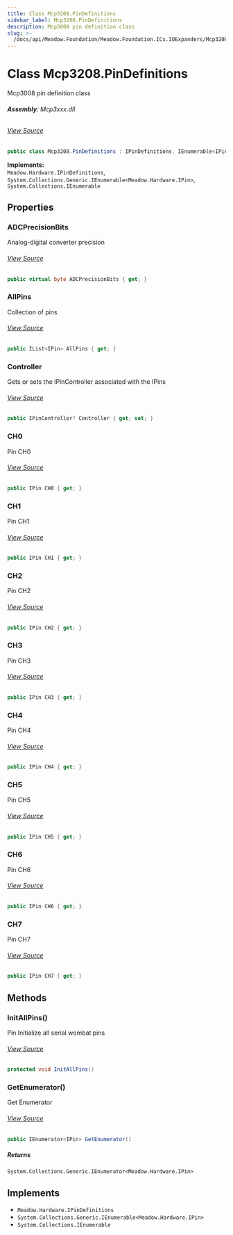 ```yaml
---
title: Class Mcp3208.PinDefinitions
sidebar_label: Mcp3208.PinDefinitions
description: Mcp3008 pin definition class
slug: >-
  /docs/api/Meadow.Foundation/Meadow.Foundation.ICs.IOExpanders/Mcp3208.PinDefinitions
---
```

# Class Mcp3208.PinDefinitions
Mcp3008 pin definition class

###### **Assembly**: Mcp3xxx.dll
###### [View Source](https://github.com/WildernessLabs/Meadow.Foundation.git/blob/develop/Source/Meadow.Foundation.Peripherals/ICs.ADCs.Mcp3xxx/Driver/Drivers/Extras/Mcp3208.PinDefinitions.cs#L12)
```csharp title="Declaration"
public class Mcp3208.PinDefinitions : IPinDefinitions, IEnumerable<IPin>, IEnumerable
```
**Implements:**  
`Meadow.Hardware.IPinDefinitions`, `System.Collections.Generic.IEnumerable<Meadow.Hardware.IPin>`, `System.Collections.IEnumerable`

## Properties
### ADCPrecisionBits
Analog-digital converter precision
###### [View Source](https://github.com/WildernessLabs/Meadow.Foundation.git/blob/develop/Source/Meadow.Foundation.Peripherals/ICs.ADCs.Mcp3xxx/Driver/Drivers/Extras/Mcp3208.PinDefinitions.cs#L17)
```csharp title="Declaration"
public virtual byte ADCPrecisionBits { get; }
```
### AllPins
Collection of pins
###### [View Source](https://github.com/WildernessLabs/Meadow.Foundation.git/blob/develop/Source/Meadow.Foundation.Peripherals/ICs.ADCs.Mcp3xxx/Driver/Drivers/Extras/Mcp3208.PinDefinitions.cs#L22)
```csharp title="Declaration"
public IList<IPin> AllPins { get; }
```
### Controller
Gets or sets the IPinController associated with the IPins
###### [View Source](https://github.com/WildernessLabs/Meadow.Foundation.git/blob/develop/Source/Meadow.Foundation.Peripherals/ICs.ADCs.Mcp3xxx/Driver/Drivers/Extras/Mcp3208.PinDefinitions.cs#L25)
```csharp title="Declaration"
public IPinController? Controller { get; set; }
```
### CH0
Pin CH0
###### [View Source](https://github.com/WildernessLabs/Meadow.Foundation.git/blob/develop/Source/Meadow.Foundation.Peripherals/ICs.ADCs.Mcp3xxx/Driver/Drivers/Extras/Mcp3208.PinDefinitions.cs#L39)
```csharp title="Declaration"
public IPin CH0 { get; }
```
### CH1
Pin CH1
###### [View Source](https://github.com/WildernessLabs/Meadow.Foundation.git/blob/develop/Source/Meadow.Foundation.Peripherals/ICs.ADCs.Mcp3xxx/Driver/Drivers/Extras/Mcp3208.PinDefinitions.cs#L51)
```csharp title="Declaration"
public IPin CH1 { get; }
```
### CH2
Pin CH2
###### [View Source](https://github.com/WildernessLabs/Meadow.Foundation.git/blob/develop/Source/Meadow.Foundation.Peripherals/ICs.ADCs.Mcp3xxx/Driver/Drivers/Extras/Mcp3208.PinDefinitions.cs#L63)
```csharp title="Declaration"
public IPin CH2 { get; }
```
### CH3
Pin CH3
###### [View Source](https://github.com/WildernessLabs/Meadow.Foundation.git/blob/develop/Source/Meadow.Foundation.Peripherals/ICs.ADCs.Mcp3xxx/Driver/Drivers/Extras/Mcp3208.PinDefinitions.cs#L75)
```csharp title="Declaration"
public IPin CH3 { get; }
```
### CH4
Pin CH4
###### [View Source](https://github.com/WildernessLabs/Meadow.Foundation.git/blob/develop/Source/Meadow.Foundation.Peripherals/ICs.ADCs.Mcp3xxx/Driver/Drivers/Extras/Mcp3208.PinDefinitions.cs#L87)
```csharp title="Declaration"
public IPin CH4 { get; }
```
### CH5
Pin CH5
###### [View Source](https://github.com/WildernessLabs/Meadow.Foundation.git/blob/develop/Source/Meadow.Foundation.Peripherals/ICs.ADCs.Mcp3xxx/Driver/Drivers/Extras/Mcp3208.PinDefinitions.cs#L99)
```csharp title="Declaration"
public IPin CH5 { get; }
```
### CH6
Pin CH6
###### [View Source](https://github.com/WildernessLabs/Meadow.Foundation.git/blob/develop/Source/Meadow.Foundation.Peripherals/ICs.ADCs.Mcp3xxx/Driver/Drivers/Extras/Mcp3208.PinDefinitions.cs#L111)
```csharp title="Declaration"
public IPin CH6 { get; }
```
### CH7
Pin CH7
###### [View Source](https://github.com/WildernessLabs/Meadow.Foundation.git/blob/develop/Source/Meadow.Foundation.Peripherals/ICs.ADCs.Mcp3xxx/Driver/Drivers/Extras/Mcp3208.PinDefinitions.cs#L123)
```csharp title="Declaration"
public IPin CH7 { get; }
```
## Methods
### InitAllPins()
Pin Initialize all serial wombat pins
###### [View Source](https://github.com/WildernessLabs/Meadow.Foundation.git/blob/develop/Source/Meadow.Foundation.Peripherals/ICs.ADCs.Mcp3xxx/Driver/Drivers/Extras/Mcp3208.PinDefinitions.cs#L135)
```csharp title="Declaration"
protected void InitAllPins()
```
### GetEnumerator()
Get Enumerator
###### [View Source](https://github.com/WildernessLabs/Meadow.Foundation.git/blob/develop/Source/Meadow.Foundation.Peripherals/ICs.ADCs.Mcp3xxx/Driver/Drivers/Extras/Mcp3208.PinDefinitions.cs#L151)
```csharp title="Declaration"
public IEnumerator<IPin> GetEnumerator()
```

##### Returns

`System.Collections.Generic.IEnumerator<Meadow.Hardware.IPin>`

## Implements

* `Meadow.Hardware.IPinDefinitions`
* `System.Collections.Generic.IEnumerable<Meadow.Hardware.IPin>`
* `System.Collections.IEnumerable`
